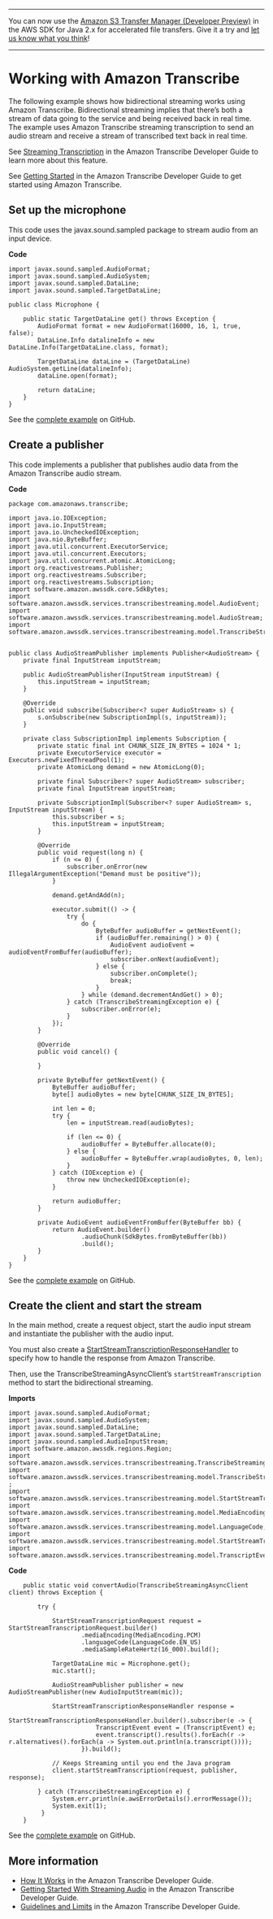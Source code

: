 --------

You can now use the [Amazon S3 Transfer Manager \(Developer Preview\)](https://bit.ly/2WQebiP) in the AWS SDK for Java 2\.x for accelerated file transfers\. Give it a try and [let us know what you think](https://bit.ly/3zT1YYM)\!

--------

# Working with Amazon Transcribe<a name="examples-transcribe-bidirectional-streaming"></a>

The following example shows how bidirectional streaming works using Amazon Transcribe\. Bidirectional streaming implies that there’s both a stream of data going to the service and being received back in real time\. The example uses Amazon Transcribe streaming transcription to send an audio stream and receive a stream of transcribed text back in real time\.

See [Streaming Transcription](http://docs.aws.amazon.com/transcribe/latest/dg/streaming.html) in the Amazon Transcribe Developer Guide to learn more about this feature\.

See [Getting Started](http://docs.aws.amazon.com/transcribe/latest/dg/getting-started.html) in the Amazon Transcribe Developer Guide to get started using Amazon Transcribe\.

## Set up the microphone<a name="set-up-the-microphone"></a>

This code uses the javax\.sound\.sampled package to stream audio from an input device\.

 **Code** 

```
import javax.sound.sampled.AudioFormat;
import javax.sound.sampled.AudioSystem;
import javax.sound.sampled.DataLine;
import javax.sound.sampled.TargetDataLine;

public class Microphone {

    public static TargetDataLine get() throws Exception {
        AudioFormat format = new AudioFormat(16000, 16, 1, true, false);
        DataLine.Info datalineInfo = new DataLine.Info(TargetDataLine.class, format);

        TargetDataLine dataLine = (TargetDataLine) AudioSystem.getLine(datalineInfo);
        dataLine.open(format);

        return dataLine;
    }
}
```

See the [complete example](https://github.com/awsdocs/aws-doc-sdk-examples/blob/master/javav2/example_code/transcribe/src/main/java/com/amazonaws/transcribe/Microphone.java) on GitHub\.

## Create a publisher<a name="create-a-publisher"></a>

This code implements a publisher that publishes audio data from the Amazon Transcribe audio stream\.

 **Code** 

```
package com.amazonaws.transcribe;

import java.io.IOException;
import java.io.InputStream;
import java.io.UncheckedIOException;
import java.nio.ByteBuffer;
import java.util.concurrent.ExecutorService;
import java.util.concurrent.Executors;
import java.util.concurrent.atomic.AtomicLong;
import org.reactivestreams.Publisher;
import org.reactivestreams.Subscriber;
import org.reactivestreams.Subscription;
import software.amazon.awssdk.core.SdkBytes;
import software.amazon.awssdk.services.transcribestreaming.model.AudioEvent;
import software.amazon.awssdk.services.transcribestreaming.model.AudioStream;
import software.amazon.awssdk.services.transcribestreaming.model.TranscribeStreamingException;


public class AudioStreamPublisher implements Publisher<AudioStream> {
    private final InputStream inputStream;

    public AudioStreamPublisher(InputStream inputStream) {
        this.inputStream = inputStream;
    }

    @Override
    public void subscribe(Subscriber<? super AudioStream> s) {
        s.onSubscribe(new SubscriptionImpl(s, inputStream));
    }

    private class SubscriptionImpl implements Subscription {
        private static final int CHUNK_SIZE_IN_BYTES = 1024 * 1;
        private ExecutorService executor = Executors.newFixedThreadPool(1);
        private AtomicLong demand = new AtomicLong(0);

        private final Subscriber<? super AudioStream> subscriber;
        private final InputStream inputStream;

        private SubscriptionImpl(Subscriber<? super AudioStream> s, InputStream inputStream) {
            this.subscriber = s;
            this.inputStream = inputStream;
        }

        @Override
        public void request(long n) {
            if (n <= 0) {
                subscriber.onError(new IllegalArgumentException("Demand must be positive"));
            }

            demand.getAndAdd(n);

            executor.submit(() -> {
                try {
                    do {
                        ByteBuffer audioBuffer = getNextEvent();
                        if (audioBuffer.remaining() > 0) {
                            AudioEvent audioEvent = audioEventFromBuffer(audioBuffer);
                            subscriber.onNext(audioEvent);
                        } else {
                            subscriber.onComplete();
                            break;
                        }
                    } while (demand.decrementAndGet() > 0);
                } catch (TranscribeStreamingException e) {
                    subscriber.onError(e);
                }
            });
        }

        @Override
        public void cancel() {

        }

        private ByteBuffer getNextEvent() {
            ByteBuffer audioBuffer;
            byte[] audioBytes = new byte[CHUNK_SIZE_IN_BYTES];

            int len = 0;
            try {
                len = inputStream.read(audioBytes);

                if (len <= 0) {
                    audioBuffer = ByteBuffer.allocate(0);
                } else {
                    audioBuffer = ByteBuffer.wrap(audioBytes, 0, len);
                }
            } catch (IOException e) {
                throw new UncheckedIOException(e);
            }

            return audioBuffer;
        }

        private AudioEvent audioEventFromBuffer(ByteBuffer bb) {
            return AudioEvent.builder()
                    .audioChunk(SdkBytes.fromByteBuffer(bb))
                    .build();
        }
    }
}
```

See the [complete example](https://github.com/awsdocs/aws-doc-sdk-examples/blob/master/javav2/example_code/transcribe/src/main/java/com/amazonaws/transcribe/AudioStreamPublisher.java) on GitHub\.

## Create the client and start the stream<a name="create-the-client-and-start-the-stream"></a>

In the main method, create a request object, start the audio input stream and instantiate the publisher with the audio input\.

You must also create a [StartStreamTranscriptionResponseHandler](http://docs.aws.amazon.com/sdk-for-java/latest/reference/software/amazon/awssdk/services/transcribestreaming/model/StartStreamTranscriptionResponseHandler.html) to specify how to handle the response from Amazon Transcribe\.

Then, use the TranscribeStreamingAsyncClient’s `startStreamTranscription` method to start the bidirectional streaming\.

 **Imports** 

```
import javax.sound.sampled.AudioFormat;
import javax.sound.sampled.AudioSystem;
import javax.sound.sampled.DataLine;
import javax.sound.sampled.TargetDataLine;
import javax.sound.sampled.AudioInputStream;
import software.amazon.awssdk.regions.Region;
import software.amazon.awssdk.services.transcribestreaming.TranscribeStreamingAsyncClient;
import software.amazon.awssdk.services.transcribestreaming.model.TranscribeStreamingException ;
import software.amazon.awssdk.services.transcribestreaming.model.StartStreamTranscriptionRequest;
import software.amazon.awssdk.services.transcribestreaming.model.MediaEncoding;
import software.amazon.awssdk.services.transcribestreaming.model.LanguageCode;
import software.amazon.awssdk.services.transcribestreaming.model.StartStreamTranscriptionResponseHandler;
import software.amazon.awssdk.services.transcribestreaming.model.TranscriptEvent;
```

 **Code** 

```
    public static void convertAudio(TranscribeStreamingAsyncClient client) throws Exception {

        try {

            StartStreamTranscriptionRequest request = StartStreamTranscriptionRequest.builder()
                    .mediaEncoding(MediaEncoding.PCM)
                    .languageCode(LanguageCode.EN_US)
                    .mediaSampleRateHertz(16_000).build();

            TargetDataLine mic = Microphone.get();
            mic.start();

            AudioStreamPublisher publisher = new AudioStreamPublisher(new AudioInputStream(mic));

            StartStreamTranscriptionResponseHandler response =
                    StartStreamTranscriptionResponseHandler.builder().subscriber(e -> {
                        TranscriptEvent event = (TranscriptEvent) e;
                        event.transcript().results().forEach(r -> r.alternatives().forEach(a -> System.out.println(a.transcript())));
                    }).build();

            // Keeps Streaming until you end the Java program
            client.startStreamTranscription(request, publisher, response);

        } catch (TranscribeStreamingException e) {
            System.err.println(e.awsErrorDetails().errorMessage());
            System.exit(1);
         }
    }
```

See the [complete example](https://github.com/awsdocs/aws-doc-sdk-examples/blob/master/javav2/example_code/transcribe/src/main/java/com/amazonaws/transcribe/BidirectionalStreaming.java) on GitHub\.

## More information<a name="more-info"></a>
+  [How It Works](http://docs.aws.amazon.com/transcribe/latest/dg/how-it-works.html) in the Amazon Transcribe Developer Guide\.
+  [Getting Started With Streaming Audio](http://docs.aws.amazon.com/transcribe/latest/dg/getting-started-streaming.html) in the Amazon Transcribe Developer Guide\.
+  [Guidelines and Limits](http://docs.aws.amazon.com/transcribe/latest/dg/limits-guidelines.html) in the Amazon Transcribe Developer Guide\.